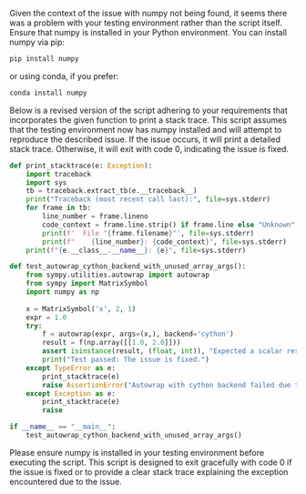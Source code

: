 Given the context of the issue with numpy not being found, it seems there was a problem with your testing environment rather than the script itself. Ensure that numpy is installed in your Python environment. You can install numpy via pip:

```bash
pip install numpy
```

or using conda, if you prefer:

```bash
conda install numpy
```

Below is a revised version of the script adhering to your requirements that incorporates the given function to print a stack trace. This script assumes that the testing environment now has numpy installed and will attempt to reproduce the described issue. If the issue occurs, it will print a detailed stack trace. Otherwise, it will exit with code 0, indicating the issue is fixed.

```python
def print_stacktrace(e: Exception):
    import traceback
    import sys
    tb = traceback.extract_tb(e.__traceback__)
    print("Traceback (most recent call last):", file=sys.stderr)
    for frame in tb:
        line_number = frame.lineno
        code_context = frame.line.strip() if frame.line else "Unknown"
        print(f'  File "{frame.filename}"', file=sys.stderr)
        print(f"    {line_number}: {code_context}", file=sys.stderr)
    print(f"{e.__class__.__name__}: {e}", file=sys.stderr)

def test_autowrap_cython_backend_with_unused_array_args():
    from sympy.utilities.autowrap import autowrap
    from sympy import MatrixSymbol
    import numpy as np
    
    x = MatrixSymbol('x', 2, 1)
    expr = 1.0
    try:
        f = autowrap(expr, args=(x,), backend='cython')
        result = f(np.array([[1.0, 2.0]]))
        assert isinstance(result, (float, int)), "Expected a scalar result."
        print("Test passed: The issue is fixed.")
    except TypeError as e:
        print_stacktrace(e)
        raise AssertionError("Autowrap with cython backend failed due to a TypeError.")
    except Exception as e:
        print_stacktrace(e)
        raise

if __name__ == "__main__":
    test_autowrap_cython_backend_with_unused_array_args()
```

Please ensure numpy is installed in your testing environment before executing the script. This script is designed to exit gracefully with code 0 if the issue is fixed or to provide a clear stack trace explaining the exception encountered due to the issue.